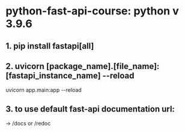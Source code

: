 # python-fast-api-course: python v 3.9.6
## 1. pip install fastapi[all]
## 2. uvicorn [package_name].[file_name]:[fastapi_instance_name] --reload
uvicorn app.main:app --reload
## 3. to use default fast-api documentation url:
-> /docs or /redoc